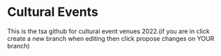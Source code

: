 # Cultural Events
This is the tsa github for cultural event venues 2022.(if you are in click create a new branch when editing then click propose changes on YOUR branch)
